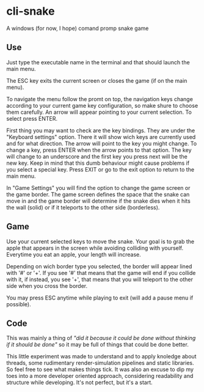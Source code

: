 # cli-snake
A windows (for now, I hope) comand promp snake game

## Use

Just type the executable name in the terminal and that should launch the main menu.

The ESC key exits the current screen or closes the game (if on the main menu).

To navigate the menu follow the promt on top, the navigation keys change according
to your current game key configuration, so make shure to choose them carefully.
An arrow will appear pointing to your current selection. To select press ENTER.

First thing you may want to check are the key bindings. They are under the
"Keyboard settings" option. There it will show wich keys are currently used and for
what direction. The arrow will point to the key you might change. To change a key,
press ENTER when the arrow points to that option. The key will change to an
underscore and the first key you press next will be the new key. Keep in mind that
this dumb behaviour might cause problems if you select a special key. Press EXIT
or go to the exit option to return to the main menu.

In "Game Settings" you will find the option to change the game screen or the game
border. The game screen defines the space that the snake can move in and the game
border will determine if the snake dies when it hits the wall (solid) or if it 
teleports to the other side (borderless).

## Game

Use your current selected keys to move the snake. Your goal is to grab the apple
that appears in the screen while avoiding colliding with yourself. Everytime you
eat an apple, your length will increase.

Depending on wich border type you selected, the border will appear lined with
'#' or '+'. If you see '#' that means that the game will end if you collide with
it, if instead, you see '+', that means that you will teleport to the other side
when you cross the border.

You may press ESC anytime while playing to exit (will add a pause menu if possible).

## Code

This was mainly a thing of _"did it because it could be done without thinking if it
should be done"_ so it may be full of things that could be done better.

This little experiment was made to understand and to apply knoledge about threads, some
rudimentary render-simulation pipelines and static libraries. So feel free to see what makes things tick.
It was also an excuse to dip my toes into a more developer oriented approach, considering
readability and structure while developing. It's not perfect, but it's a start.
